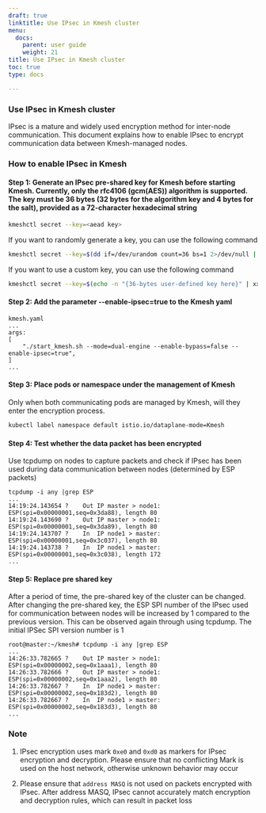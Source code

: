 ```yaml
---
draft: true
linktitle: Use IPsec in Kmesh cluster
menu:
  docs:
    parent: user guide
    weight: 21
title: Use IPsec in Kmesh cluster
toc: true
type: docs

---
```


### Use IPsec in Kmesh cluster

IPsec is a mature and widely used encryption method for inter-node communication. This document explains how to enable IPsec to encrypt communication data between Kmesh-managed nodes.

### How to enable IPsec in Kmesh

#### Step 1: Generate an IPsec pre-shared key for Kmesh before starting Kmesh. Currently, only the rfc4106 (gcm(AES)) algorithm is supported. The key must be 36 bytes (32 bytes for the algorithm key and 4 bytes for the salt), provided as a 72-character hexadecimal string

``` bash
kmeshctl secret --key=<aead key>
```

If you want to randomly generate a key, you can use the following command

```bash
kmeshctl secret --key=$(dd if=/dev/urandom count=36 bs=1 2>/dev/null | xxd -p -c 64)
```

If you want to use a custom key, you can use the following command

``` bash
kmeshctl secret --key=$(echo -n "{36-bytes user-defined key here}" | xxd -p -c 64)
```

#### Step 2: Add the parameter --enable-ipsec=true to the Kmesh yaml

```plaintext
kmesh.yaml
...
args:
[
    "./start_kmesh.sh --mode=dual-engine --enable-bypass=false --enable-ipsec=true",
]
...
```

#### Step 3: Place pods or namespace under the management of Kmesh

Only when both communicating pods are managed by Kmesh, will they enter the encryption process.

``` bash
kubectl label namespace default istio.io/dataplane-mode=Kmesh
```

#### Step 4: Test whether the data packet has been encrypted

Use tcpdump on nodes to capture packets and check if IPsec has been used during data communication between nodes (determined by ESP packets)

```plaintext
tcpdump -i any |grep ESP
...
14:19:24.143654 ?    Out IP master > node1: ESP(spi=0x00000001,seq=0x3da88), length 80
14:19:24.143690 ?    Out IP master > node1: ESP(spi=0x00000001,seq=0x3da89), length 80
14:19:24.143707 ?    In  IP node1 > master: ESP(spi=0x00000001,seq=0x3c037), length 80
14:19:24.143738 ?    In  IP node1 > master: ESP(spi=0x00000001,seq=0x3c038), length 172
...
```

#### Step 5: Replace pre shared key

After a period of time, the pre-shared key of the cluster can be changed. After changing the pre-shared key, the ESP SPI number of the IPsec used for communication between nodes will be increased by 1 compared to the previous version. This can be observed again through using tcpdump. The initial IPSec SPI version number is 1

```plaintext
root@master:~/kmesh# tcpdump -i any |grep ESP
...
14:26:33.782665 ?    Out IP master > node1: ESP(spi=0x00000002,seq=0x1aaa1), length 80
14:26:33.782666 ?    Out IP master > node1: ESP(spi=0x00000002,seq=0x1aaa2), length 80
14:26:33.782667 ?    In  IP node1 > master: ESP(spi=0x00000002,seq=0x183d2), length 80
14:26:33.782667 ?    In  IP node1 > master: ESP(spi=0x00000002,seq=0x183d3), length 80
...
```

### Note

1. IPsec encryption uses mark `0xe0` and `0xd0` as markers for IPsec encryption and decryption. Please ensure that no conflicting Mark is used on the host network, otherwise unknown behavior may occur

2. Please ensure that `address MASQ` is not used on packets encrypted with IPsec. After address MASQ, IPsec cannot accurately match encryption and decryption rules, which can result in packet loss
